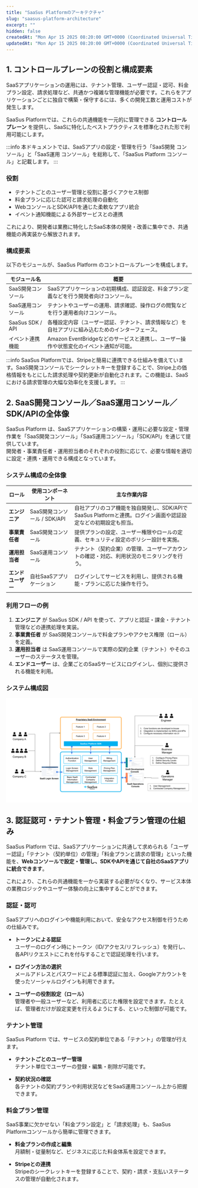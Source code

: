 ```yaml
---
title: "SaaSus Platformのアーキテクチャ"
slug: "saasus-platform-architecture"
excerpt: ""
hidden: false
createdAt: "Mon Apr 15 2025 08:20:00 GMT+0000 (Coordinated Universal Time)"
updatedAt: "Mon Apr 15 2025 08:20:00 GMT+0000 (Coordinated Universal Time)"
---
```


## 1. コントロールプレーンの役割と構成要素

SaaSアプリケーションの運用には、テナント管理、ユーザー認証・認可、料金プラン設定、請求処理など、共通かつ複雑な管理機能が必要です。これらをアプリケーションごとに独自で構築・保守するには、多くの開発工数と運用コストが発生します。

SaaSus Platformでは、これらの共通機能を一元的に管理できる **コントロールプレーン** を提供し、SaaSに特化したベストプラクティスを標準化された形で利用可能にします。

:::info
本ドキュメントでは、SaaSアプリの設定・管理を行う「SaaS開発 コンソール」と「SaaS運用 コンソール」を総称して、「SaaSus Platform コンソール」と記載します。
:::

### 役割

- テナントごとのユーザー管理と役割に基づくアクセス制御
- 料金プランに応じた認可と請求処理の自動化
- WebコンソールとSDK/APIを通じた柔軟なアプリ統合
- イベント通知機能による外部サービスとの連携

これにより、開発者は業務に特化したSaaS本体の開発・改善に集中でき、共通機能の再実装から解放されます。

### 構成要素

以下のモジュールが、SaaSus Platform のコントロールプレーンを構成します。

| モジュール名             | 概要                                                                 |
|--------------------------|----------------------------------------------------------------------|
| SaaS開発コンソール       | SaaSアプリケーションの初期構成、認証設定、料金プラン定義などを行う開発者向けコンソール。 |
| SaaS運用コンソール       | テナントやユーザーの運用、請求確認、操作ログの閲覧などを行う運用者向けコンソール。     |
| SaaSus SDK / API         | 各種設定内容（ユーザー認証、テナント、請求情報など）を自社アプリに組み込むためのインターフェース。 |
| イベント連携機能         | Amazon EventBridgeなどのサービスと連携し、ユーザー操作や状態変化のイベント通知が可能。 |

:::info 
SaaSus Platformでは、Stripeと簡易に連携できる仕組みを備えています。SaaS開発コンソールでシークレットキーを登録することで、Stripe上の価格情報をもとにした請求処理や契約更新が自動化されます。この機能は、SaaSにおける請求管理の大幅な効率化を支援します。
:::

## 2. SaaS開発コンソール／SaaS運用コンソール／SDK/APIの全体像

SaaSus Platform は、SaaSアプリケーションの構築・運用に必要な設定・管理作業を「SaaS開発コンソール」「SaaS運用コンソール」「SDK/API」を通じて提供しています。  
開発者・事業責任者・運用担当者のそれぞれの役割に応じて、必要な情報を適切に設定・連携・運用できる構成となっています。


### システム構成の全体像

| ロール             | 使用コンポーネント         | 主な作業内容                                                                 |
|------------------|------------------------|--------------------------------------------------------------------------|
| **エンジニア**     | SaaS開発コンソール / SDK/API | 自社アプリのコア機能を独自開発し、SDK/APIでSaaSus Platformと連携。ログイン画面や認証設定などの初期設定も担当。 |
| **事業責任者**     | SaaS開発コンソール         | 提供プランの設定、ユーザー権限やロールの定義、セキュリティ設定のポリシー設計を実施。       |
| **運用担当者**     | SaaS運用コンソール         | テナント（契約企業）の管理、ユーザーアカウントの確認・対応、利用状況のモニタリングを行う。       |
| **エンドユーザー** | 自社SaaSアプリケーション     | ログインしてサービスを利用し、提供される機能・プランに応じた操作を行う。                      |


### 利用フローの例

1. **エンジニア** が SaaSus SDK / API を使って、アプリと認証・課金・テナント管理などの連携処理を実装。
2. **事業責任者** が SaaS開発コンソールで料金プランやアクセス権限（ロール）を定義。
3. **運用担当者** は SaaS運用コンソールで実際の契約企業（テナント）やそのユーザーのステータスを管理。
4. **エンドユーザー** は、企業ごとのSaaSサービスにログインし、個別に提供される機能を利用。

### システム構成図
![01](/ja/img/part-3/saasus-platform-architecture/saasus_platform_architecture-01.png)

## 3. 認証認可・テナント管理・料金プラン管理の仕組み

SaaSus Platform では、SaaSアプリケーションに共通して求められる「ユーザー認証」「テナント（契約単位）の管理」「料金プランと請求の管理」といった機能を、**Webコンソールで設定・管理し、SDKやAPIを通じて自社のSaaSアプリに統合できます**。

これにより、これらの共通機能を一から実装する必要がなくなり、サービス本体の業務ロジックやユーザー体験の向上に集中することができます。

### 認証・認可

SaaSアプリへのログインや機能利用において、安全なアクセス制御を行うための仕組みです。

- **トークンによる認証**  
  ユーザーのログイン時にトークン（ID/アクセス/リフレッシュ）を発行し、各APIリクエストにこれを付与することで認証処理を行います。

- **ログイン方法の選択**  
  メールアドレスとパスワードによる標準認証に加え、Googleアカウントを使ったソーシャルログインも利用できます。

- **ユーザーの役割設定（ロール）**  
  管理者や一般ユーザーなど、利用者に応じた権限を設定できます。たとえば、管理者だけが設定変更を行えるようにする、といった制御が可能です。

### テナント管理

SaaSus Platform では、サービスの契約単位である「テナント」の管理が行えます。

- **テナントごとのユーザー管理**  
  テナント単位でユーザーの登録・編集・削除が可能です。

- **契約状況の確認**  
  各テナントの契約プランや利用状況などをSaaS運用コンソール上から把握できます。

### 料金プラン管理

SaaS事業に欠かせない「料金プラン設定」と「請求処理」も、SaaSus Platformコンソールから簡単に管理できます。

- **料金プランの作成と編集**  
  月額制・従量制など、ビジネスに応じた料金体系を設定できます。

- **Stripeとの連携**  
  Stripeのシークレットキーを登録することで、契約・請求・支払いステータスの管理が自動化されます。
